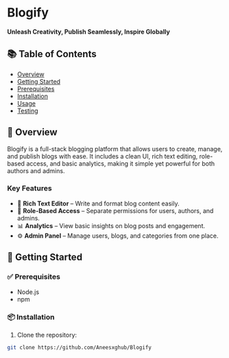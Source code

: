 # Blogify

**Unleash Creativity, Publish Seamlessly, Inspire Globally**

## 📚 Table of Contents

- [Overview](#overview)
- [Getting Started](#getting-started)
- [Prerequisites](#prerequisites)
- [Installation](#installation)
- [Usage](#usage)
- [Testing](#testing)

## 📌 Overview

Blogify is a full-stack blogging platform that allows users to create, manage, and publish blogs with ease. It includes a clean UI, rich text editing, role-based access, and basic analytics, making it simple yet powerful for both authors and admins.

### Key Features

- 📝 **Rich Text Editor** – Write and format blog content easily.
- 🔐 **Role-Based Access** – Separate permissions for users, authors, and admins.
- 📊 **Analytics** – View basic insights on blog posts and engagement.
- ⚙️ **Admin Panel** – Manage users, blogs, and categories from one place.

## 🚀 Getting Started

### ✅ Prerequisites

- Node.js
- npm

### 📦 Installation

1. Clone the repository:

```bash
git clone https://github.com/Aneesxghub/Blogify



